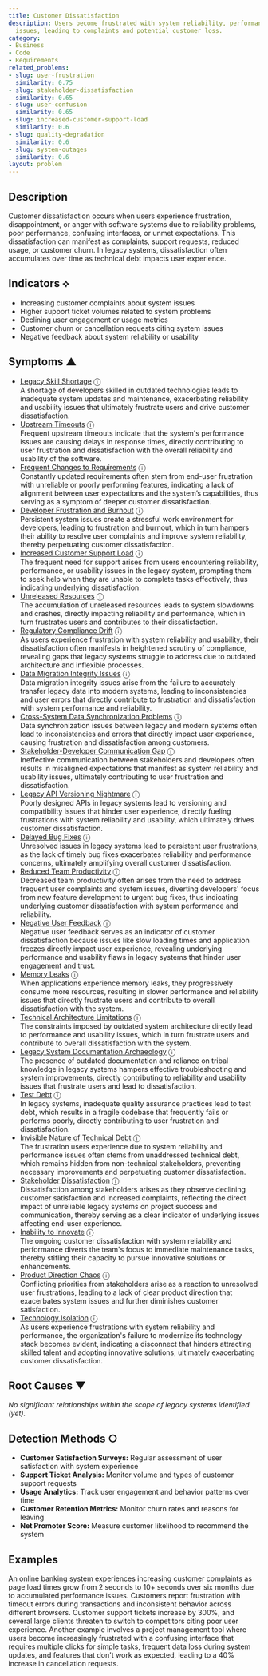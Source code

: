 ```yaml
---
title: Customer Dissatisfaction
description: Users become frustrated with system reliability, performance, or usability
  issues, leading to complaints and potential customer loss.
category:
- Business
- Code
- Requirements
related_problems:
- slug: user-frustration
  similarity: 0.75
- slug: stakeholder-dissatisfaction
  similarity: 0.65
- slug: user-confusion
  similarity: 0.65
- slug: increased-customer-support-load
  similarity: 0.6
- slug: quality-degradation
  similarity: 0.6
- slug: system-outages
  similarity: 0.6
layout: problem
---
```


## Description

Customer dissatisfaction occurs when users experience frustration, disappointment, or anger with software systems due to reliability problems, poor performance, confusing interfaces, or unmet expectations. This dissatisfaction can manifest as complaints, support requests, reduced usage, or customer churn. In legacy systems, dissatisfaction often accumulates over time as technical debt impacts user experience.


## Indicators ⟡

- Increasing customer complaints about system issues
- Higher support ticket volumes related to system problems
- Declining user engagement or usage metrics
- Customer churn or cancellation requests citing system issues
- Negative feedback about system reliability or usability


## Symptoms ▲

- [Legacy Skill Shortage](legacy-skill-shortage.md) <span class="info-tooltip" title="Confidence: 0.640, Strength: 0.877">ⓘ</span>
<br/>  A shortage of developers skilled in outdated technologies leads to inadequate system updates and maintenance, exacerbating reliability and usability issues that ultimately frustrate users and drive customer dissatisfaction.
- [Upstream Timeouts](upstream-timeouts.md) <span class="info-tooltip" title="Confidence: 0.564, Strength: 0.764">ⓘ</span>
<br/>  Frequent upstream timeouts indicate that the system's performance issues are causing delays in response times, directly contributing to user frustration and dissatisfaction with the overall reliability and usability of the software.
- [Frequent Changes to Requirements](frequent-changes-to-requirements.md) <span class="info-tooltip" title="Confidence: 0.559, Strength: 0.776">ⓘ</span>
<br/>  Constantly updated requirements often stem from end-user frustration with unreliable or poorly performing features, indicating a lack of alignment between user expectations and the system’s capabilities, thus serving as a symptom of deeper customer dissatisfaction.
- [Developer Frustration and Burnout](developer-frustration-and-burnout.md) <span class="info-tooltip" title="Confidence: 0.516, Strength: 0.744">ⓘ</span>
<br/>  Persistent system issues create a stressful work environment for developers, leading to frustration and burnout, which in turn hampers their ability to resolve user complaints and improve system reliability, thereby perpetuating customer dissatisfaction.
- [Increased Customer Support Load](increased-customer-support-load.md) <span class="info-tooltip" title="Confidence: 0.512, Strength: 0.788">ⓘ</span>
<br/>  The frequent need for support arises from users encountering reliability, performance, or usability issues in the legacy system, prompting them to seek help when they are unable to complete tasks effectively, thus indicating underlying dissatisfaction.
- [Unreleased Resources](unreleased-resources.md) <span class="info-tooltip" title="Confidence: 0.507, Strength: 0.768">ⓘ</span>
<br/>  The accumulation of unreleased resources leads to system slowdowns and crashes, directly impacting reliability and performance, which in turn frustrates users and contributes to their dissatisfaction.
- [Regulatory Compliance Drift](regulatory-compliance-drift.md) <span class="info-tooltip" title="Confidence: 0.466, Strength: 0.876">ⓘ</span>
<br/>  As users experience frustration with system reliability and usability, their dissatisfaction often manifests in heightened scrutiny of compliance, revealing gaps that legacy systems struggle to address due to outdated architecture and inflexible processes.
- [Data Migration Integrity Issues](data-migration-integrity-issues.md) <span class="info-tooltip" title="Confidence: 0.448, Strength: 0.870">ⓘ</span>
<br/>  Data migration integrity issues arise from the failure to accurately transfer legacy data into modern systems, leading to inconsistencies and user errors that directly contribute to frustration and dissatisfaction with system performance and reliability.
- [Cross-System Data Synchronization Problems](cross-system-data-synchronization-problems.md) <span class="info-tooltip" title="Confidence: 0.437, Strength: 0.786">ⓘ</span>
<br/>  Data synchronization issues between legacy and modern systems often lead to inconsistencies and errors that directly impact user experience, causing frustration and dissatisfaction among customers.
- [Stakeholder-Developer Communication Gap](stakeholder-developer-communication-gap.md) <span class="info-tooltip" title="Confidence: 0.431, Strength: 0.873">ⓘ</span>
<br/>  Ineffective communication between stakeholders and developers often results in misaligned expectations that manifest as system reliability and usability issues, ultimately contributing to user frustration and dissatisfaction.
- [Legacy API Versioning Nightmare](legacy-api-versioning-nightmare.md) <span class="info-tooltip" title="Confidence: 0.406, Strength: 0.932">ⓘ</span>
<br/>  Poorly designed APIs in legacy systems lead to versioning and compatibility issues that hinder user experience, directly fueling frustrations with system reliability and usability, which ultimately drives customer dissatisfaction.
- [Delayed Bug Fixes](delayed-bug-fixes.md) <span class="info-tooltip" title="Confidence: 0.350, Strength: 0.764">ⓘ</span>
<br/>  Unresolved issues in legacy systems lead to persistent user frustrations, as the lack of timely bug fixes exacerbates reliability and performance concerns, ultimately amplifying overall customer dissatisfaction.
- [Reduced Team Productivity](reduced-team-productivity.md) <span class="info-tooltip" title="Confidence: 0.349, Strength: 0.788">ⓘ</span>
<br/>  Decreased team productivity often arises from the need to address frequent user complaints and system issues, diverting developers' focus from new feature development to urgent bug fixes, thus indicating underlying customer dissatisfaction with system performance and reliability.
- [Negative User Feedback](negative-user-feedback.md) <span class="info-tooltip" title="Confidence: 0.341, Strength: 0.777">ⓘ</span>
<br/>  Negative user feedback serves as an indicator of customer dissatisfaction because issues like slow loading times and application freezes directly impact user experience, revealing underlying performance and usability flaws in legacy systems that hinder user engagement and trust.
- [Memory Leaks](memory-leaks.md) <span class="info-tooltip" title="Confidence: 0.324, Strength: 0.810">ⓘ</span>
<br/>  When applications experience memory leaks, they progressively consume more resources, resulting in slower performance and reliability issues that directly frustrate users and contribute to overall dissatisfaction with the system.
- [Technical Architecture Limitations](technical-architecture-limitations.md) <span class="info-tooltip" title="Confidence: 0.322, Strength: 0.827">ⓘ</span>
<br/>  The constraints imposed by outdated system architecture directly lead to performance and usability issues, which in turn frustrate users and contribute to overall dissatisfaction with the system.
- [Legacy System Documentation Archaeology](legacy-system-documentation-archaeology.md) <span class="info-tooltip" title="Confidence: 0.319, Strength: 0.916">ⓘ</span>
<br/>  The presence of outdated documentation and reliance on tribal knowledge in legacy systems hampers effective troubleshooting and system improvements, directly contributing to reliability and usability issues that frustrate users and lead to dissatisfaction.
- [Test Debt](test-debt.md) <span class="info-tooltip" title="Confidence: 0.317, Strength: 0.921">ⓘ</span>
<br/>  In legacy systems, inadequate quality assurance practices lead to test debt, which results in a fragile codebase that frequently fails or performs poorly, directly contributing to user frustration and dissatisfaction.
- [Invisible Nature of Technical Debt](invisible-nature-of-technical-debt.md) <span class="info-tooltip" title="Confidence: 0.312, Strength: 0.917">ⓘ</span>
<br/>  The frustration users experience due to system reliability and performance issues often stems from unaddressed technical debt, which remains hidden from non-technical stakeholders, preventing necessary improvements and perpetuating customer dissatisfaction.
- [Stakeholder Dissatisfaction](stakeholder-dissatisfaction.md) <span class="info-tooltip" title="Confidence: 0.310, Strength: 0.866">ⓘ</span>
<br/>  Dissatisfaction among stakeholders arises as they observe declining customer satisfaction and increased complaints, reflecting the direct impact of unreliable legacy systems on project success and communication, thereby serving as a clear indicator of underlying issues affecting end-user experience.
- [Inability to Innovate](inability-to-innovate.md) <span class="info-tooltip" title="Confidence: 0.306, Strength: 0.858">ⓘ</span>
<br/>  The ongoing customer dissatisfaction with system reliability and performance diverts the team's focus to immediate maintenance tasks, thereby stifling their capacity to pursue innovative solutions or enhancements.
- [Product Direction Chaos](product-direction-chaos.md) <span class="info-tooltip" title="Confidence: 0.304, Strength: 0.829">ⓘ</span>
<br/>  Conflicting priorities from stakeholders arise as a reaction to unresolved user frustrations, leading to a lack of clear product direction that exacerbates system issues and further diminishes customer satisfaction.
- [Technology Isolation](technology-isolation.md) <span class="info-tooltip" title="Confidence: 0.303, Strength: 0.848">ⓘ</span>
<br/>  As users experience frustrations with system reliability and performance, the organization's failure to modernize its technology stack becomes evident, indicating a disconnect that hinders attracting skilled talent and adopting innovative solutions, ultimately exacerbating customer dissatisfaction.

## Root Causes ▼

*No significant relationships within the scope of legacy systems identified (yet).*

## Detection Methods ○

- **Customer Satisfaction Surveys:** Regular assessment of user satisfaction with system experience
- **Support Ticket Analysis:** Monitor volume and types of customer support requests
- **Usage Analytics:** Track user engagement and behavior patterns over time
- **Customer Retention Metrics:** Monitor churn rates and reasons for leaving
- **Net Promoter Score:** Measure customer likelihood to recommend the system


## Examples

An online banking system experiences increasing customer complaints as page load times grow from 2 seconds to 10+ seconds over six months due to accumulated performance issues. Customers report frustration with timeout errors during transactions and inconsistent behavior across different browsers. Customer support tickets increase by 300%, and several large clients threaten to switch to competitors citing poor user experience. Another example involves a project management tool where users become increasingly frustrated with a confusing interface that requires multiple clicks for simple tasks, frequent data loss during system updates, and features that don't work as expected, leading to a 40% increase in cancellation requests.
